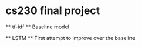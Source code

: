 # cs230 final project

** tf-idf ** Baseline model

** LSTM ** First attempt to improve over the baseline

